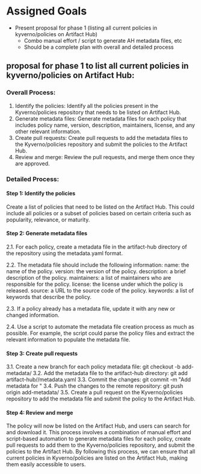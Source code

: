 # Assigned Goals

- Present proposal for phase 1 (listing all current policies in kyverno/policies on Artifact Hub)
    - Combo manual effort / script to generate AH metadata files, etc
    - Should be a complete plan with overall and detailed process




## proposal for phase 1 to list all current policies in kyverno/policies on Artifact Hub:


### Overall Process:

1. Identify the policies: Identify all the policies present in the Kyverno/policies repository that needs to be listed on Artifact Hub.
2. Generate metadata files: Generate metadata files for each policy that includes policy name, version, description, maintainers, license, and any other relevant information.
3. Create pull requests: Create pull requests to add the metadata files to the Kyverno/policies repository and submit the policies to the Artifact Hub.
4. Review and merge: Review the pull requests, and merge them once they are approved.



### Detailed Process:

#### Step 1: Identify the policies

Create a list of policies that need to be listed on the Artifact Hub. This could include all policies or a subset of policies based on certain criteria such as popularity, relevance, or maturity.

#### Step 2: Generate metadata files

2.1. For each policy, create a metadata file in the artifact-hub directory of the repository using the metadata.yaml format.

2.2. The metadata file should include the following information:
name: the name of the policy.
version: the version of the policy.
description: a brief description of the policy.
maintainers: a list of maintainers who are responsible for the policy.
license: the license under which the policy is released.
source: a URL to the source code of the policy.
keywords: a list of keywords that describe the policy.

2.3. If a policy already has a metadata file, update it with any new or changed information.

2.4. Use a script to automate the metadata file creation process as much as possible. For example, the script could parse the policy files and extract the relevant information to populate the metadata file.




#### Step 3: Create pull requests

3.1. Create a new branch for each policy metadata file: git checkout -b add-metadata/<policy-name>
3.2. Add the metadata file to the artifact-hub directory: git add artifact-hub/<policy-name>/metadata.yaml
3.3. Commit the changes: git commit -m "Add metadata for <policy-name>"
3.4. Push the changes to the remote repository: git push origin add-metadata/<policy-name>
3.5. Create a pull request on the Kyverno/policies repository to add the metadata file and submit the policy to the Artifact Hub.




#### Step 4: Review and merge

The policy will now be listed on the Artifact Hub, and users can search for and download it.
This process involves a combination of manual effort and script-based automation to generate metadata files for each policy, create pull requests to add them to the Kyverno/policies repository, and submit the policies to the Artifact Hub. By following this process, we can ensure that all current policies in Kyverno/policies are listed on the Artifact Hub, making them easily accessible to users.




